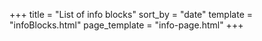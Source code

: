+++
title = "List of info blocks"
sort_by = "date"
template = "infoBlocks.html"
page_template = "info-page.html"
+++
